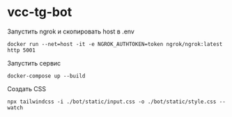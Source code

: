 # vcc-tg-bot

Запустить ngrok и скопировать host в .env
```shell
docker run --net=host -it -e NGROK_AUTHTOKEN=token ngrok/ngrok:latest http 5001
```

Запустить сервис
```shell
docker-compose up --build
```

Создать CSS
```shell
npx tailwindcss -i ./bot/static/input.css -o ./bot/static/style.css --watch
```